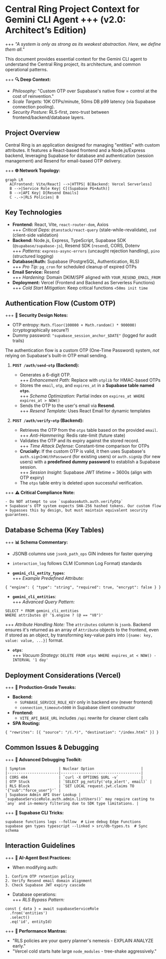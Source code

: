 # Central Ring Project Context for Gemini CLI Agent +++ (v2.0: Architect’s Edition)

+++ *"A system is only as strong as its weakest abstraction. Here, we define them all."*  

This document provides essential context for the Gemini CLI agent to understand the Central Ring project, its architecture, and common operational patterns.  

+++ **🔍 Deep Context:**  
- *Philosophy:* "Custom OTP over Supabase's native flow = control at the cost of reinvention."  
- *Scale Targets:* 10K OTPs/minute, 50ms DB p99 latency (via Supabase connection pooling).  
- *Security Posture:* RLS-first, zero-trust between frontend/backend/database layers.  

## Project Overview  
Central Ring is an application designed for managing "entities" with custom attributes. It features a React-based frontend and a Node.js/Express backend, leveraging Supabase for database and authentication (session management) and Resend for email-based OTP delivery.  

+++ **🌐 Network Topology:**  
```
graph LR  
  A[Frontend: Vite/React] -->|HTTPS| B[Backend: Vercel Serverless]  
  B -->|Service Role Key| C[(Supabase PG+Auth)]  
  B -->|API Key| D[Resend Emails]  
  C -.->|RLS Policies| B  
```

## Key Technologies  
- **Frontend:** React, Vite, `react-router-dom`, Axios  
  +++ *Critical Deps:* `@tanstack/react-query` (stale-while-revalidate), `zod` (client-side validation)  
- **Backend:** Node.js, Express, TypeScript, Supabase SDK (`@supabase/supabase-js`), Resend SDK (`resend`), CORS, Dotenv  
  +++ *Patterns:* `express-async-errors` (uncaught rejection handling), `pino` (structured logging)  
- **Database/Auth:** Supabase (PostgreSQL, Authentication, RLS)  
  +++ *Pro Tip:* `pg_cron` for scheduled cleanup of expired OTPs  
- **Email Service:** Resend  
  +++ *Hardening:* Domain DKIM/SPF aligned with `YOUR_RESEND_EMAIL_FROM`  
- **Deployment:** Vercel (Frontend and Backend as Serverless Functions)  
  +++ *Cold Start Mitigation:* Keep critical functions ```<50ms init time  ```

## Authentication Flow (Custom OTP)  
+++ **🔐 Security Design Notes:**  
- OTP entropy: `Math.floor(100000 + Math.random() * 900000)` (cryptographically secure?)  
- Dummy password: `"supabase_session_anchor_$DATE"` (logged for audit trails)  

The authentication flow is a custom OTP (One-Time Password) system, *not* relying on Supabase's built-in OTP email sending.  
1. **`POST /auth/send-otp` (Backend):**  
   *   Generates a 6-digit OTP.  
   +++ *Enhancement Path:* Replace with `otplib` for HMAC-based OTPs  
   *   Stores the `email`, `otp`, and `expires_at` in a **Supabase table named `otps`**.  
   +++ *Schema Optimization:* Partial index on `expires_at WHERE expires_at > NOW()`  
   *   Sends the OTP to the user's email via **Resend**.  
   +++ *Resend Template:* Uses React Email for dynamic templates  

2. **`POST /auth/verify-otp` (Backend):**  
   *   Retrieves the OTP from the `otps` table based on the provided `email`.  
   +++ *Anti-Hammering:* Redis rate-limit (future state)  
   *   Validates the OTP and its expiry against the stored record.  
   +++ *Time Attack Defense:* Constant-time comparison for OTPs  
   *   **Crucially:** If the custom OTP is valid, it then uses Supabase's `auth.signInWithPassword` (for existing users) or `auth.signUp` (for new users) with a **predefined dummy password** to establish a Supabase session.  
   +++ *Session Insight:* Supabase JWT lifetime = 3600s (align with OTP expiry)  
   *   The `otps` table entry is deleted upon successful verification.  

+++ **⚠️ Critical Compliance Note:**  
```
- Do NOT attempt to use `supabaseAuth.auth.verifyOtp`  
+ Supabase's OTP system expects SHA-256 hashed tokens. Our custom flow  
+ bypasses this by design, but must maintain equivalent security guarantees.  
```

## Database Schema (Key Tables)  
+++ **📊 Schema Commentary:**  
- JSONB columns use `jsonb_path_ops` GIN indexes for faster querying  
- `interaction_log` follows CLM (Common Log Format) standards  

- **`gemini_cli_entity_types`**:  
  +++ *Example Predefined Attribute:*  
```
{ "engine": { "type": "string", "required": true, "encrypt": false } }  
```

- **`gemini_cli_entities`**:  
  +++ *Advanced Query Pattern:*  
```
SELECT * FROM gemini_cli_entities  
WHERE attributes @? '$.engine ? (@ == "V8")'  
```
  +++ *Attribute Handling Note:* The `attributes` column is `jsonb`. Backend ensures it's returned as an array of `Attribute` objects to the frontend, even if stored as an object, by transforming key-value pairs into `[{name: key, value: value, ...}]` format.  

- **`otps`**:  
  +++ *Vacuum Strategy:* `DELETE FROM otps WHERE expires_at < NOW() - INTERVAL '1 day'`  

## Deployment Considerations (Vercel)  
+++ **🚀 Production-Grade Tweaks:**  
- **Backend:**  
  - `SUPABASE_SERVICE_ROLE_KEY` only in backend env (never frontend)  
  - `connection_timeout=5000` in Supabase client constructor  
- **Frontend:**  
  - `VITE_API_BASE_URL` includes `/api` rewrite for cleaner client calls  
- **SPA Routing:**  
```
{ "rewrites": [{ "source": "/(.*)", "destination": "/index.html" }] }  
```

## Common Issues & Debugging  
+++ **🔧 Advanced Debugging Toolkit:**  

```
| Symptom               | Nuclear Option                     |  
|-----------------------|------------------------------------|  
| CORS 404              | `curl -X OPTIONS $URL -v`          |  
| OTP Stuck             | `SELECT pg_notify('otp_alert', email)` |  
| RLS Block             | `SET LOCAL request.jwt.claims TO '{"sub":"force_user"}'` |  
| Supabase Admin API User Lookup | `supabaseServiceRole.auth.admin.listUsers()` may require casting to `any` and in-memory filtering due to SDK type limitations. |
```

+++ **📌 Supabase CLI Tricks:**  
```
supabase functions logs --follow  # Live debug Edge Functions  
supabase gen types typescript --linked > src/db-types.ts  # Sync schema  
```

## Interaction Guidelines  
+++ **🤖 AI-Agent Best Practices:**  
- When modifying auth:  
```
1. Confirm OTP retention policy  
2. Verify Resend email domain alignment  
3. Check Supabase JWT expiry cascade  
```
- Database operations:  
  +++ *RLS Bypass Pattern:*  
```
const { data } = await supabaseServiceRole  
  .from('entities')  
  .select()  
  .eq('id', entityId)  
```

+++ **🎯 Performance Mantras:**  
- "RLS policies are your query planner's nemesis - EXPLAIN ANALYZE early."  
- "Vercel cold starts hate large `node_modules` - tree-shake aggressively."  